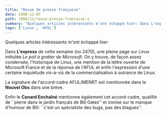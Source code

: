 ```yaml
---
title: "Revue de presse française"
date: 1998-11-07
path: 1998/11/revue-presse-francaise-1
summary: "Quelques articles intéressants m'ont échappé hier: Dans L'express de cette semaine (no 2470), une pleine page sur Linux intitulée Le poil à gratter de Microsoft."
tags: ['Linux', 'AFUL']
---
```


<P>
Quelques articles intéressants m'ont échappé hier:
</P>

<P>
Dans <B>L'express</B> de cette semaine (no 2470), une pleine page
sur Linux intitulée <EM>Le poil à gratter de Microsoft</EM>.
On y trouve, de façon assez condensée, l'historique de Linux,
une mention de la lettre ouverte de Microsoft France et de la
réponse de l'AFUL et enfin l'expression d'une certaine inquiétude
vis-à-vis de la commercialisation à outrance de Linux.
</P>

<P>
La signature de l'accord-cadre AFUL/MENRT est mentionnée
dans le <B>Nouvel Obs</B> dans une brève.
</P>

<P>
Enfin le <B>Canard Enchaîné</B> mentionne également cet accord-cadre,
qualifié de ``pierre dans le jardin français de Bill Gates'' et ironise
sur le manque d'humour de Bill: ``c'est un spécialiste des bugs, pas
des blagues''.
</P>



